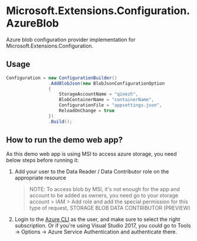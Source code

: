 # Microsoft.Extensions.Configuration.AzureBlob

Azure blob configuration provider implementation for Microsoft.Extensions.Configuration.

## Usage

```csharp
Configuration = new ConfigurationBuilder()
                .AddBlobJson(new BlobJsonConfigurationOption
                {
                    StorageAccountName = "qinezh",
                    BlobContainerName = "containerName",
                    ConfigurationFile = "appsettings.json",
                    ReloadOnChange = true
                })
                .Build();
```

## How to run the demo web app?

As this demo web app is using MSI to access azure storage, you need below steps before running it:

1. Add your user to the Data Reader / Data Contributor role on the appropriate resource
    > NOTE:
    > To access blob by MSI, it's not enough for the app and account to be added as owners, you need go to your storage account > IAM > Add role and add the special permission for this type of request, STORAGE BLOB DATA CONTRIBUTOR (PREVIEW)
    >
2. Login to the [Azure CLI](https://docs.microsoft.com/en-us/cli/azure/install-azure-cli?view=azure-cli-latest) as the user, and make sure to select the right subscription. Or if you're using Visual Studio 2017, you could go to Tools -> Options -> Azure Service Authentication and authenticate there.
